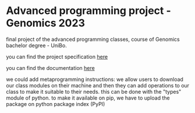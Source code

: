 # Advanced programming project - Genomics 2023
final project of the advanced programming classes, course of Genomics bachelor degree - UniBo.

you can find the project specification [here](MarkdownFiles/Project_specification.md)

you can find the documentation [here](MarkdownFiles/Documentation.md)


we could add metaprogramming instructions: we allow users to download our class modules on their machine and then they can add operations to our class to make it suitable to their needs.
this can be done with the "types" module of python.
to make it available on pip, we have to upload the package on python package index (PyPI)

